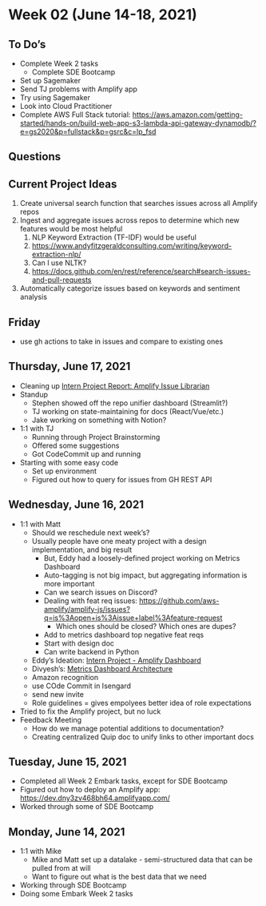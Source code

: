 # Week 02 (June 14-18, 2021)

## To Do’s

* Complete Week 2 tasks
    * Complete SDE Bootcamp
* Set up Sagemaker
* Send TJ problems with Amplify app
* Try using Sagemaker
* Look into Cloud Practitioner
* Complete AWS Full Stack tutorial: https://aws.amazon.com/getting-started/hands-on/build-web-app-s3-lambda-api-gateway-dynamodb/?e=gs2020&p=fullstack&p=gsrc&c=lp_fsd

## Questions

## Current Project Ideas

1. Create universal search function that searches issues across all Amplify repos
2. Ingest and aggregate issues across repos to determine which new features would be most helpful
    1. NLP Keyword Extraction (TF-IDF) would be useful
    2. https://www.andyfitzgeraldconsulting.com/writing/keyword-extraction-nlp/
    3. Can I use NLTK?
    4. https://docs.github.com/en/rest/reference/search#search-issues-and-pull-requests
3. Automatically categorize issues based on keywords and sentiment analysis

## Friday

* use gh actions to take in issues and compare to existing ones

## Thursday, June 17, 2021

* Cleaning up [Intern Project Report: Amplify Issue Librarian](https://quip-amazon.com/UtYxAfbJ7zwz)
* Standup
    * Stephen showed off the repo unifier dashboard (Streamlit?)
    * TJ working on state-maintaining for docs (React/Vue/etc.)
    * Jake working on something with Notion?
* 1:1 with TJ
    * Running through Project Brainstorming
    * Offered some suggestions
    * Got CodeCommit up and running
* Starting with some easy code
    * Set up environment
    * Figured out how to query for issues from GH REST API

## Wednesday, June 16, 2021

* 1:1 with Matt
    * Should we reschedule next week’s?
    * Usually people have one meaty project with a design implementation, and big result
        * But, Eddy had a loosely-defined project working on Metrics Dashboard
        * Auto-tagging is not big impact, but aggregating information is more important
        * Can we search issues on Discord?
        * Dealing with feat req issues: https://github.com/aws-amplify/amplify-js/issues?q=is%3Aopen+is%3Aissue+label%3Afeature-request
            * Which ones should be closed? Which ones are dupes?
        * Add to metrics dashboard top negative feat reqs
        * Start with design doc
        * Can write backend in Python
    * Eddy’s Ideation: [Intern Project - Amplify Dashboard](https://quip-amazon.com/fTrMAv1w7PCW)
    * Divyesh’s: [Metrics Dashboard Architecture](https://quip-amazon.com/FnzuAvfvKhfN)
    * Amazon recognition
    * use COde Commit in Isengard
    * send new invite
    * Role guidelines = gives empolyees better idea of role expectations
* Tried to fix the Amplify project, but no luck
* Feedback Meeting
    * How do we manage potential additions to documentation?
    * Creating centralized Quip doc to unify links to other important docs

## Tuesday, June 15, 2021

* Completed all Week 2 Embark tasks, except for SDE Bootcamp
* Figured out how to deploy an Amplify app: https://dev.dny3zv468bh64.amplifyapp.com/
* Worked through some of SDE Bootcamp

## Monday, June 14, 2021

* 1:1 with Mike
    * Mike and Matt set up a datalake - semi-structured data that can be pulled from at will
    * Want to figure out what is the best data that we need
* Working through SDE Bootcamp
* Doing some Embark Week 2 tasks

